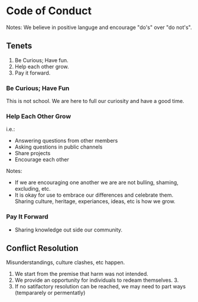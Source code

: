 
# Code of Conduct

Notes:
We believe in positive languge and encourage "do's" over "do not's".

## Tenets

 1. Be Curious; Have fun.
 2. Help each other grow.
 3. Pay it forward.

### Be Curious; Have Fun
This is not school. We are here to full our curiosity and have a good time.

### Help Each Other Grow
i.e.:
 - Answering questions from other members
 - Asking questions in public channels
 - Share projects
 - Encourage each other

Notes:
 - If we are encouraging one another we are are not bulling, shaming, excluding, etc.
 - It is okay for use to embrace our differences and celebrate them. Sharing culture, heritage, experiances, ideas, etc is how we grow.

### Pay It Forward

 - Sharing knowledge out side our community.

## Conflict Resolution
Misunderstandings, culture clashes, etc happen.

 1. We start from the premise that harm was not intended.
 2. We provide an opportunity for individuals to redeam themselves.
	 3. 
 3. If no satifactory resolution can be reached, we may need to part ways (tempararely or permentatly) 

<!--stackedit_data:
eyJoaXN0b3J5IjpbLTMzOTA1OTQwMCwxNjI5NjM1MTcsNDk5MT
k5ODZdfQ==
-->